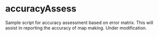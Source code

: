 # accuracyAssess
Sample script for accuracy assessment based on error matrix. This will assist in reporting the accuracy of map making. Under modification.
